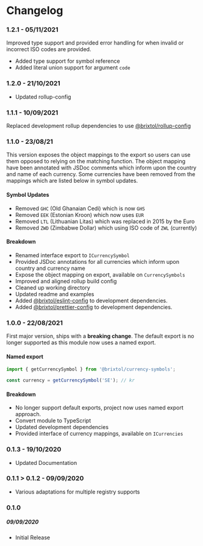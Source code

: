 # Changelog

### 1.2.1 - 05/11/2021

Improved type support and provided error handling for when invalid or incorrect ISO codes are provided.

- Added type support for symbol reference
- Added literal union support for argument `code`

### 1.2.0 - 21/10/2021

- Updated rollup-config

### 1.1.1 - 10/09/2021

Replaced development rollup dependencies to use [@brixtol/rollup-config](https://github.com/BRIXTOL/rollup-config)

### 1.1.0 - 23/08/21

This version exposes the object mappings to the export so users can use them opposed to relying on the matching function. The object mapping have been annotated with JSDoc comments which inform upon the country and name of each currency. Some currencies have been removed from the mappings which are listed below in symbol updates.

#### Symbol Updates

- Removed `GHC` (Old Ghanaian Cedi) which is now `GHS`
- Removed `EEK` (Estonian Kroon) which now uses `EUR`
- Removed `LTL` (Lithuanian Litas) which was replaced in 2015 by the Euro
- Removed `ZWD` (Zimbabwe Dollar) which using ISO code of `ZWL` (currently)

#### Breakdown

- Renamed interface export to `ICurrencySymbol`
- Provided JSDoc annotations for all currencies which inform upon country and currency name
- Expose the object mapping on export, available on `CurrencySymbols`
- Improved and aligned rollup build config
- Cleaned up working directory
- Updated readme and examples
- Added [@brixtol/eslint-config](https://github.com/BRIXTOL/eslint-config) to development dependencies.
- Added [@brixtol/prettier-config](https://github.com/BRIXTOL/prettier-config) to development dependencies.

### 1.0.0 - 22/08/2021

First major version, ships with a **breaking change**. The default export is no longer supported as this module now uses a named export.

#### Named export

```js
import { getCurrencySymbol } from '@brixtol/currency-symbols';

const currency = getCurrencySymbol('SE'); // kr
```

#### Breakdown

- No longer support default exports, project now uses named export approach.
- Convert module to TypeScript
- Updated development dependencies
- Provided interface of currency mappings, available on `ICurrencies`

### 0.1.3 - 19/10/2020

- Updated Documentation

### 0.1.1 > 0.1.2 - 09/09/2020

- Various adaptations for multiple registry supports

### 0.1.0

##### 09/09/2020

- Initial Release
